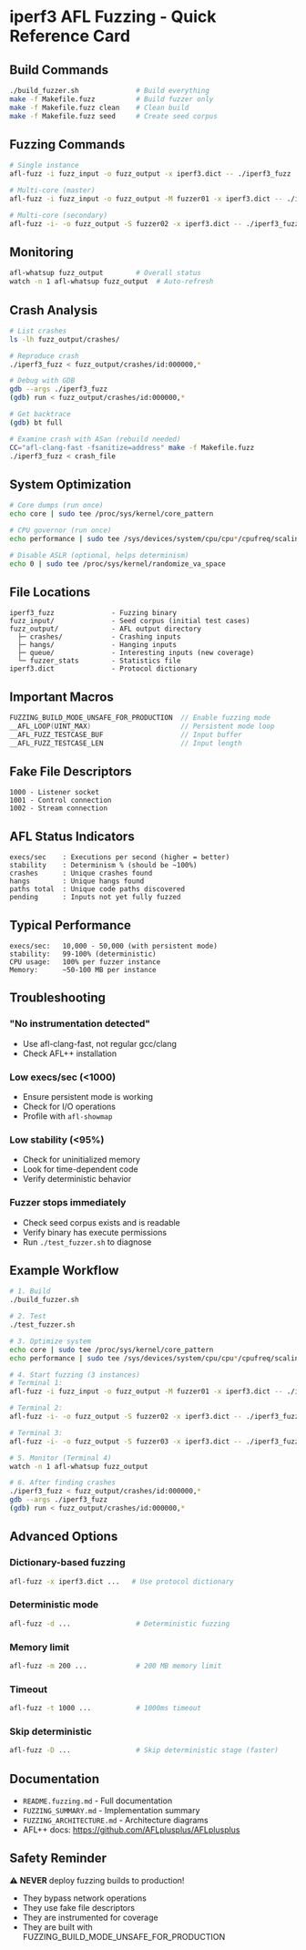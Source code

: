 # iperf3 AFL Fuzzing - Quick Reference Card

## Build Commands
```bash
./build_fuzzer.sh              # Build everything
make -f Makefile.fuzz          # Build fuzzer only
make -f Makefile.fuzz clean    # Clean build
make -f Makefile.fuzz seed     # Create seed corpus
```

## Fuzzing Commands
```bash
# Single instance
afl-fuzz -i fuzz_input -o fuzz_output -x iperf3.dict -- ./iperf3_fuzz

# Multi-core (master)
afl-fuzz -i fuzz_input -o fuzz_output -M fuzzer01 -x iperf3.dict -- ./iperf3_fuzz

# Multi-core (secondary)
afl-fuzz -i- -o fuzz_output -S fuzzer02 -x iperf3.dict -- ./iperf3_fuzz
```

## Monitoring
```bash
afl-whatsup fuzz_output        # Overall status
watch -n 1 afl-whatsup fuzz_output  # Auto-refresh
```

## Crash Analysis
```bash
# List crashes
ls -lh fuzz_output/crashes/

# Reproduce crash
./iperf3_fuzz < fuzz_output/crashes/id:000000,*

# Debug with GDB
gdb --args ./iperf3_fuzz
(gdb) run < fuzz_output/crashes/id:000000,*

# Get backtrace
(gdb) bt full

# Examine crash with ASan (rebuild needed)
CC="afl-clang-fast -fsanitize=address" make -f Makefile.fuzz
./iperf3_fuzz < crash_file
```

## System Optimization
```bash
# Core dumps (run once)
echo core | sudo tee /proc/sys/kernel/core_pattern

# CPU governor (run once)
echo performance | sudo tee /sys/devices/system/cpu/cpu*/cpufreq/scaling_governor

# Disable ASLR (optional, helps determinism)
echo 0 | sudo tee /proc/sys/kernel/randomize_va_space
```

## File Locations
```
iperf3_fuzz              - Fuzzing binary
fuzz_input/              - Seed corpus (initial test cases)
fuzz_output/             - AFL output directory
  ├─ crashes/            - Crashing inputs
  ├─ hangs/              - Hanging inputs
  ├─ queue/              - Interesting inputs (new coverage)
  └─ fuzzer_stats        - Statistics file
iperf3.dict              - Protocol dictionary
```

## Important Macros
```c
FUZZING_BUILD_MODE_UNSAFE_FOR_PRODUCTION  // Enable fuzzing mode
__AFL_LOOP(UINT_MAX)                      // Persistent mode loop
__AFL_FUZZ_TESTCASE_BUF                   // Input buffer
__AFL_FUZZ_TESTCASE_LEN                   // Input length
```

## Fake File Descriptors
```
1000 - Listener socket
1001 - Control connection
1002 - Stream connection
```

## AFL Status Indicators
```
execs/sec    : Executions per second (higher = better)
stability    : Determinism % (should be ~100%)
crashes      : Unique crashes found
hangs        : Unique hangs found
paths total  : Unique code paths discovered
pending      : Inputs not yet fully fuzzed
```

## Typical Performance
```
execs/sec:   10,000 - 50,000 (with persistent mode)
stability:   99-100% (deterministic)
CPU usage:   100% per fuzzer instance
Memory:      ~50-100 MB per instance
```

## Troubleshooting

### "No instrumentation detected"
- Use afl-clang-fast, not regular gcc/clang
- Check AFL++ installation

### Low execs/sec (<1000)
- Ensure persistent mode is working
- Check for I/O operations
- Profile with `afl-showmap`

### Low stability (<95%)
- Check for uninitialized memory
- Look for time-dependent code
- Verify deterministic behavior

### Fuzzer stops immediately
- Check seed corpus exists and is readable
- Verify binary has execute permissions
- Run `./test_fuzzer.sh` to diagnose

## Example Workflow
```bash
# 1. Build
./build_fuzzer.sh

# 2. Test
./test_fuzzer.sh

# 3. Optimize system
echo core | sudo tee /proc/sys/kernel/core_pattern
echo performance | sudo tee /sys/devices/system/cpu/cpu*/cpufreq/scaling_governor

# 4. Start fuzzing (3 instances)
# Terminal 1:
afl-fuzz -i fuzz_input -o fuzz_output -M fuzzer01 -x iperf3.dict -- ./iperf3_fuzz

# Terminal 2:
afl-fuzz -i- -o fuzz_output -S fuzzer02 -x iperf3.dict -- ./iperf3_fuzz

# Terminal 3:
afl-fuzz -i- -o fuzz_output -S fuzzer03 -x iperf3.dict -- ./iperf3_fuzz

# 5. Monitor (Terminal 4)
watch -n 1 afl-whatsup fuzz_output

# 6. After finding crashes
./iperf3_fuzz < fuzz_output/crashes/id:000000,*
gdb --args ./iperf3_fuzz
(gdb) run < fuzz_output/crashes/id:000000,*
```

## Advanced Options

### Dictionary-based fuzzing
```bash
afl-fuzz -x iperf3.dict ...   # Use protocol dictionary
```

### Deterministic mode
```bash
afl-fuzz -d ...                # Deterministic fuzzing
```

### Memory limit
```bash
afl-fuzz -m 200 ...            # 200 MB memory limit
```

### Timeout
```bash
afl-fuzz -t 1000 ...           # 1000ms timeout
```

### Skip deterministic
```bash
afl-fuzz -D ...                # Skip deterministic stage (faster)
```

## Documentation
- `README.fuzzing.md` - Full documentation
- `FUZZING_SUMMARY.md` - Implementation summary
- `FUZZING_ARCHITECTURE.md` - Architecture diagrams
- AFL++ docs: https://github.com/AFLplusplus/AFLplusplus

## Safety Reminder
⚠️ **NEVER** deploy fuzzing builds to production!
- They bypass network operations
- They use fake file descriptors
- They are instrumented for coverage
- They are built with FUZZING_BUILD_MODE_UNSAFE_FOR_PRODUCTION
